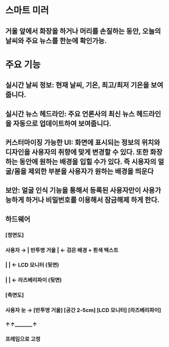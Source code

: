 # 스마트 미러
## 거울 앞에서 화장을 하거나 머리를 손질하는 동안, 오늘의 날씨와 주요 뉴스를 한눈에 확인가능. 

# 주요 기능
## 실시간 날씨 정보: 현재 날씨, 기온, 최고/최저 기온을 보여줍니다.

## 실시간 뉴스 헤드라인: 주요 언론사의 최신 뉴스 헤드라인을 자동으로 업데이트하여 보여줍니다.

## 커스터마이징 가능한 UI: 화면에 표시되는 정보의 위치와 디자인을 사용자의 취향에 맞게 변경할 수 있다. 또한 화장하는 동안에 원하는 배경을 입힐 수가 있다. 즉 시용자의 얼굴/몸을 제외한 부분을 사용자가 원하는 배경을 띄운다

## 보안: 얼굴 인식 기능을 통해서 등록된 사용자만이 사용가능하게 하거나 비밀번호를 이용해서 잠금해제 하게 한다.


## 하드웨어

### [정면도]
### 사용자 → | 반투명 거울 | ← 검은 배경 + 흰색 텍스트
###         |            | ← LCD 모니터 (뒷면)
###         |            | ← 라즈베리파이 (뒷면)
### [측면도]
### 사용자 눈 → [반투명 거울] [공간 2-5cm] [LCD 모니터] [라즈베리파이]
###             ↑_________↑________________↑
###              프레임으로 고정
